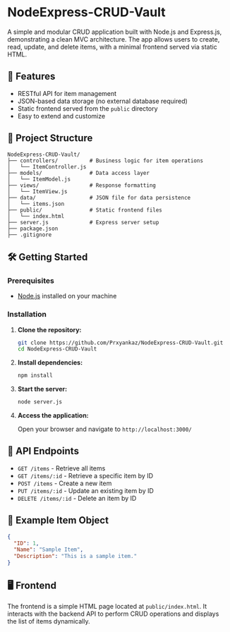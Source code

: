 # NodeExpress-CRUD-Vault

A simple and modular CRUD application built with Node.js and Express.js, demonstrating a clean MVC architecture. The app allows users to create, read, update, and delete items, with a minimal frontend served via static HTML.

## 🚀 Features

* RESTful API for item management
* JSON-based data storage (no external database required)
* Static frontend served from the `public` directory
* Easy to extend and customize

## 📁 Project Structure

```
NodeExpress-CRUD-Vault/
├── controllers/          # Business logic for item operations
│   └── ItemController.js
├── models/               # Data access layer
│   └── ItemModel.js
├── views/                # Response formatting
│   └── ItemView.js
├── data/                 # JSON file for data persistence
│   └── items.json
├── public/               # Static frontend files
│   └── index.html
├── server.js             # Express server setup
├── package.json
├── .gitignore
```

## 🛠️ Getting Started

### Prerequisites

* [Node.js](https://nodejs.org/) installed on your machine

### Installation

1. **Clone the repository:**

   ```bash
   git clone https://github.com/Prxyankaz/NodeExpress-CRUD-Vault.git
   cd NodeExpress-CRUD-Vault
   ```

2. **Install dependencies:**

   ```bash
   npm install
   ```

3. **Start the server:**

   ```bash
   node server.js
   ```

4. **Access the application:**

   Open your browser and navigate to `http://localhost:3000/`

## 🧪 API Endpoints

* `GET /items` - Retrieve all items
* `GET /items/:id` - Retrieve a specific item by ID
* `POST /items` - Create a new item
* `PUT /items/:id` - Update an existing item by ID
* `DELETE /items/:id` - Delete an item by ID

## 📄 Example Item Object

```json
{
  "ID": 1,
  "Name": "Sample Item",
  "Description": "This is a sample item."
}
```

## 🖥️ Frontend

The frontend is a simple HTML page located at `public/index.html`. It interacts with the backend API to perform CRUD operations and displays the list of items dynamically.
